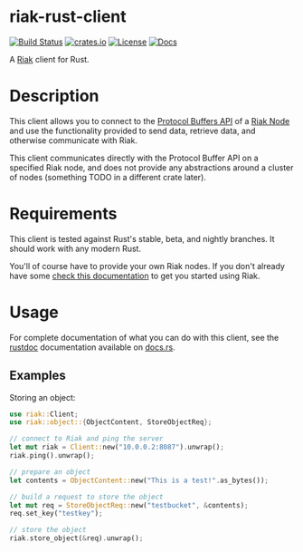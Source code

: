 # riak-rust-client

[![Build Status](https://travis-ci.org/shaneutt/riak-rust-client.svg?branch=master)](https://travis-ci.org/shaneutt/riak-rust-client)
[![crates.io](https://img.shields.io/crates/v/riak.svg)](https://crates.io/crates/riak)
[![License](https://img.shields.io/crates/l/riak.svg)](https://raw.githubusercontent.com/shaneutt/riak-rust-client/master/LICENSE)
[![Docs](https://img.shields.io/badge/docs-docs.rs-ff69b4.svg)](https://docs.rs/riak/)

A [Riak](https://github.com/basho/riak) client for Rust.

# Description

This client allows you to connect to the [Protocol Buffers API](http://docs.basho.com/riak/kv/latest/developing/api/protocol-buffers/) of a [Riak Node](http://basho.com/products/) and use the functionality provided to send data, retrieve data, and otherwise communicate with Riak.

This client communicates directly with the Protocol Buffer API on a specified Riak node, and does not provide any abstractions around a cluster of nodes (something TODO in a different crate later).

# Requirements

This client is tested against Rust's stable, beta, and nightly branches. It should work with any modern Rust.

You'll of course have to provide your own Riak nodes. If you don't already have some [check this documentation](http://docs.basho.com/riak/kv/latest/developing/getting-started/) to get you started using Riak.

# Usage

For complete documentation of what you can do with this client, see the [rustdoc](https://doc.rust-lang.org/book/documentation.html#about-rustdoc) documentation available on [docs.rs](https://docs.rs/riak/).

## Examples

Storing an object:

```rust
use riak::Client;
use riak::object::{ObjectContent, StoreObjectReq};

// connect to Riak and ping the server
let mut riak = Client::new("10.0.0.2:8087").unwrap();
riak.ping().unwrap();

// prepare an object
let contents = ObjectContent::new("This is a test!".as_bytes());

// build a request to store the object
let mut req = StoreObjectReq::new("testbucket", &contents);
req.set_key("testkey");

// store the object
riak.store_object(&req).unwrap();
```
